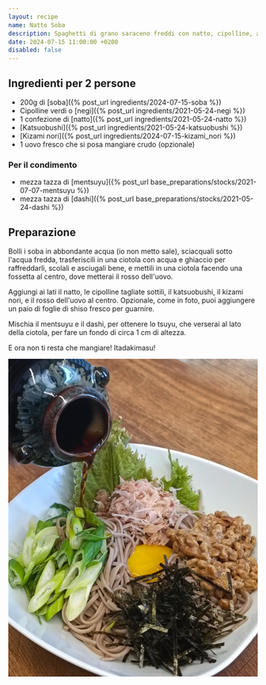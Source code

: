 ```yaml
---
layout: recipe
name: Natto Soba
description: Spaghetti di grano saraceno freddi con natto, cipolline, alga nori e altre delizie
date: 2024-07-15 11:00:00 +0200
disabled: false
---
```


## Ingredienti per 2 persone
- 200g di [soba]({% post_url ingredients/2024-07-15-soba %})
- Cipolline verdi o [negi]({% post_url ingredients/2021-05-24-negi %})
- 1 confezione di [natto]({% post_url ingredients/2021-05-24-natto %})
- [Katsuobushi]({% post_url ingredients/2021-05-24-katsuobushi %})
- [Kizami nori]({% post_url ingredients/2024-07-15-kizami_nori %})
- 1 uovo fresco che si posa mangiare crudo (opzionale)

### Per il condimento
- mezza tazza di [mentsuyu]({% post_url base_preparations/stocks/2021-07-07-mentsuyu %})
- mezza tazza di [dashi]({% post_url base_preparations/stocks/2021-05-24-dashi %})

## Preparazione
Bolli i soba in abbondante acqua (io non metto sale), sciacquali sotto l'acqua fredda, trasferiscili in una ciotola con acqua e ghiaccio per raffreddarli, scolali e asciugali bene, e mettili in una ciotola facendo una fossetta al centro, dove metterai il rosso dell'uovo.

Aggiungi ai lati il natto, le cipolline tagliate sottili, il katsuobushi, il kizami nori, e il rosso dell'uovo al centro. Opzionale, come in foto, puoi aggiungere un paio di foglie di shiso fresco per guarnire.

Mischia il mentsuyu e il dashi, per ottenere lo tsuyu, che verserai al lato della ciotola, per fare un fondo di circa 1 cm di altezza.

E ora non ti resta che mangiare! Itadakimasu!

![Natto Soba](/assets/images/natto_soba.jpg)


